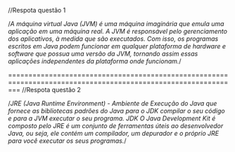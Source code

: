 //Respota questão 1

/*A máquina virtual Java (JVM) é uma máquina imaginária que emula uma aplicação em uma máquina real. A JVM é responsável pelo gerenciamento dos aplicativos, à medida que são executados. Com isso, os programas escritos em Java podem funcionar em qualquer plataforma de hardware e software que possua uma versão da JVM, tornando assim essas aplicações independentes da plataforma onde funcionam.*/

===============================================================================================================
//Respota questão 2

/*JRE (Java Runtime Environment) - Ambiente de Execução do Java que fornece as bibliotecas padrões do Java para o JDK compilar o seu código e para a JVM executar o seu programa.
JDK O Java Development Kit é composto pelo JRE é um conjunto de ferramentas úteis ao desenvolvedor Java, ou seja, ele contém um compilador, um depurador e o próprio JRE para você executar os seus programas.*/
